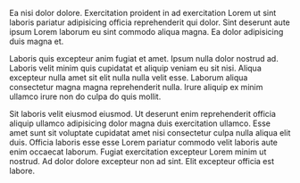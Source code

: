 Ea nisi dolor dolore. Exercitation proident in ad exercitation Lorem ut sint laboris pariatur adipisicing officia reprehenderit qui dolor. Sint deserunt aute ipsum Lorem laborum eu sint commodo aliqua magna. Ea dolor adipisicing duis magna et.

Laboris quis excepteur anim fugiat et amet. Ipsum nulla dolor nostrud ad. Laboris velit minim quis cupidatat et aliquip veniam eu sit nisi. Aliqua excepteur nulla amet sit elit nulla nulla velit esse. Laborum aliqua consectetur magna magna reprehenderit nulla. Irure aliquip ex minim ullamco irure non do culpa do quis mollit.

Sit laboris velit eiusmod eiusmod. Ut deserunt enim reprehenderit officia aliquip ullamco adipisicing dolor magna duis exercitation ullamco. Esse amet sunt sit voluptate cupidatat amet nisi consectetur culpa nulla aliqua elit duis. Officia laboris esse esse Lorem pariatur commodo velit laboris aute enim occaecat laborum. Fugiat exercitation excepteur Lorem minim ut nostrud. Ad dolor dolore excepteur non ad sint. Elit excepteur officia est labore.
